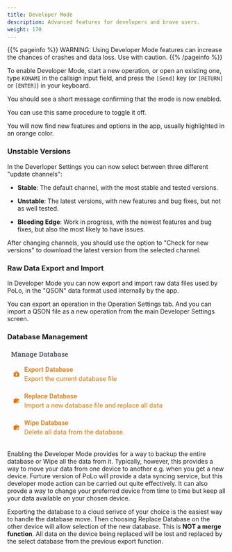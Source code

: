 ```yaml
---
title: Developer Mode
description: Advanced features for developers and brave users.
weight: 170
---
```

{{% pageinfo %}}
WARNING: Using Developer Mode features can increase the chances of crashes and data loss. Use with caution.
{{% /pageinfo %}}

To enable Developer Mode, start a new operation, or open an existing one, type `KONAMI` in the callsign input field, and press the `[Send]` key (or `[RETURN]` or `[ENTER]`) in your keyboard.

You should see a short message confirming that the mode is now enabled.

You can use this same procedure to toggle it off.

You will now find new features and options in the app, usually highlighted in an orange color.

### Unstable Versions

In the Deverloper Settings you can now select between three different "update channels":

- **Stable**: The default channel, with the most stable and tested versions.

- **Unstable**: The latest versions, with new features and bug fixes, but not as well tested.

- **Bleeding Edge**: Work in progress, with the newest features and bug fixes, but also the most likely to have issues.

After changing channels, you should use the option to "Check for new versions" to download the latest version from the selected channel.

### Raw Data Export and Import

In Developer Mode you can now export and import raw data files used by PoLo, in the "QSON" data format used internally by the app.

You can export an operation in the Operation Settings tab. And you can import a QSON file as a new operation from the
main Developer Settings screen.

### Database Management

![image](./databasemanagement.png)

Enabling the Developer Mode provides for a way to backup the entire database or Wipe all the data from it. Typically, however, this provides a way to move your data from one device to another e.g. when you get a new device. Furture version of PoLo will provide a data syncing service, but this developer mode action can be carried out quite effectively. It can also provde a way to change your preferred device from time to time but keep all your data available on your chosen device.

Exporting the database to a cloud serivce of your choice is the easiest way to handle the database move. Then choosing Replace Database on the other device will allow selection of the new database. This is **NOT a merge function**. All data on the device being replaced will be lost and replaced by the select database from the previous export function.